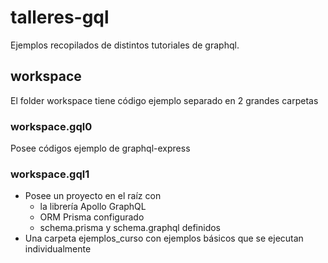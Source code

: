 # talleres-gql
Ejemplos recopilados de distintos tutoriales de graphql.

## workspace 
El folder workspace tiene código ejemplo separado en 2 grandes carpetas

### workspace.gql0
Posee códigos ejemplo de graphql-express

### workspace.gql1
   - Posee un proyecto en el raíz con
      - la librería Apollo GraphQL
      - ORM Prisma configurado
      - schema.prisma y schema.graphql definidos
  - Una carpeta ejemplos_curso con ejemplos básicos que se ejecutan individualmente 
